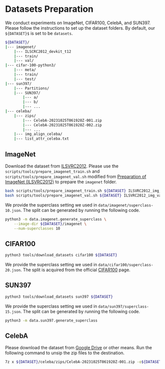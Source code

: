 # Datasets Preparation
We conduct experiments on ImageNet, CIFAR100, CelebA, and SUN397. Please follow the instructions to set up the dataset folders. By default, our `${DATASET}$` is set to be `datasets`.
```bash
${DATASET}/
|--- imagenet/
    |--- ILSCRC2012_devkit_t12
    |--- train/
    |--- val/
|--- cifar-100-python3/
    |--- meta/
    |--- train/
    |--- test/
|--- sun397/
    |--- Partitions/
    |--- SUN397/
        |--- a/
        |--- b/
        |--- ...
|--- celeba/
    |--- zips/
        |--- CelebA-20231025T061928Z-001.zip
        |--- CelebA-20231025T061928Z-002.zip
        |--- ...
    |--- img_align_celeba/
    |--- list_attr_celeba.txt
```

## ImageNet
Download the dataset from [ILSVRC2012](https://image-net.org/challenges/LSVRC/2012/). Please use the `scripts/tools/prepare_imagenet_train.sh` and `scripts/tools/prepare_imagenet_val.sh` modified from [Preparation of ImageNet (ILSVRC2012)](https://gist.github.com/antoinebrl/7d00d5cb6c95ef194c737392ef7e476a) to prepare the `imagenet` folder.
```bash
bash scripts/tools/prepare_imagenet_train.sh ${DATASET} ILSVRC2012_img_train.tar
bash scripts/tools/prepare_imagenet_val.sh ${DATASET} ILSVRC2012_img_val.tar
```

We provide the superclass setting we used in `data/imagenet/superclass-10.json`. The split can be generated by running the following code.
```bash
python3 -m data.imagenet.generate_superclass \
    --image-dir ${DATASET}/imagenet \
    --num-superclasses 10
```

## CIFAR100
```bash
python3 tools/download_datasets cifar100 ${DATASET}
```
We provide the superclass setting we used in `data/cifar100/superclass-20.json`. The split is acquired from the official [CIFAR100](https://www.cs.toronto.edu/~kriz/cifar.html) page.

## SUN397
```bash
python3 tools/download_datasets sun397 ${DATASET}
```
We provide the superclass setting we used in `data/sun397/superclass-15.json`. The split can be generated by running the following code.
```bash
python3 -m data.sun397.generate_superclass
```

## CelebA
Please download the dataset from [Google Drive](https://drive.google.com/drive/folders/0B7EVK8r0v71pWEZsZE9oNnFzTm8?resourcekey=0-5BR16BdXnb8hVj6CNHKzLg) or other means. Run the following command to unsip the zip files to the destination.
```bash
7z x ${DATASET}/celeba/zips/CelebA-20231025T061928Z-001.zip -o${DATASET}
```
